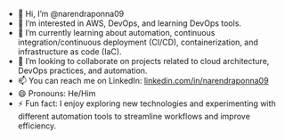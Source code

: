 - 👋 Hi, I’m @narendraponna09
- 👀 I’m interested in AWS, DevOps, and learning DevOps tools.
- 🌱 I’m currently learning about automation, continuous integration/continuous deployment (CI/CD), containerization, and infrastructure as code (IaC).
- 💞️ I’m looking to collaborate on projects related to cloud architecture, DevOps practices, and automation.
- 📫 You can reach me on LinkedIn: [linkedin.com/in/narendraponna09](https://www.linkedin.com/in/narendraponna)
- 😄 Pronouns: He/Him
- ⚡ Fun fact: I enjoy exploring new technologies and experimenting with different automation tools to streamline workflows and improve efficiency.

<!---
narendraponna09/narendraponna09 is a ✨ special ✨ repository because its `README.md` (this file) appears on your GitHub profile.
You can click the Preview link to take a look at your changes.
--->
